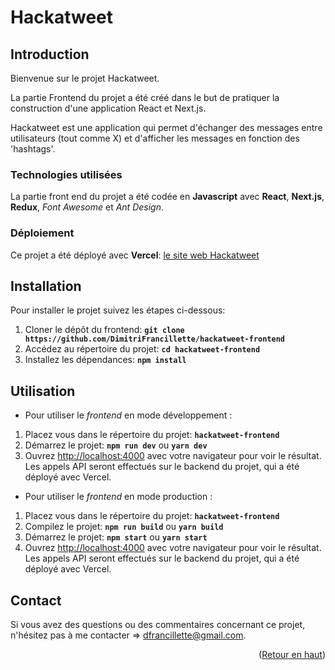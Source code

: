<a id="readme-top"></a>

# **Hackatweet**

## **Introduction**

Bienvenue sur le projet Hackatweet.

La partie Frontend du projet a été créé dans le but de pratiquer la construction d'une application React et Next.js.

Hackatweet est une application qui permet d'échanger des messages entre utilisateurs (tout comme X) et d'afficher les messages en fonction des 'hashtags'.

### Technologies utilisées

La partie front end du projet a été codée en **Javascript** avec **React**, **Next.js**, **Redux**, _Font Awesome_ et _Ant Design_.

### Déploiement

Ce projet a été déployé avec **Vercel**: [le site web Hackatweet](https://hackhatweet-frontend-pearl.vercel.app/)

## **Installation**

Pour installer le projet suivez les étapes ci-dessous:

1. Cloner le dépôt du frontend: **`git clone https://github.com/DimitriFrancillette/hackatweet-frontend`**
2. Accédez au répertoire du projet: **`cd hackatweet-frontend`**
3. Installez les dépendances: **`npm install`**

## **Utilisation**

- Pour utiliser le _frontend_ en mode développement :

1. Placez vous dans le répertoire du projet: **`hackatweet-frontend`**
2. Démarrez le projet: **`npm run dev`** ou **`yarn dev`**
3. Ouvrez [http://localhost:4000](http://localhost:4000) avec votre navigateur pour voir le résultat. Les appels API seront effectués sur le backend du projet, qui a été déployé avec Vercel.

- Pour utiliser le _frontend_ en mode production :

1. Placez vous dans le répertoire du projet: **`hackatweet-frontend`**
2. Compilez le projet: **`npm run build`** ou **`yarn build`**
3. Démarrez le projet: **`npm start`** ou **`yarn start`**
4. Ouvrez [http://localhost:4000](http://localhost:4000) avec votre navigateur pour voir le résultat. Les appels API seront effectués sur le backend du projet, qui a été déployé avec Vercel.

## **Contact**

Si vous avez des questions ou des commentaires concernant ce projet, n'hésitez pas à me contacter => [dfrancillette@gmail.com](dfrancillette@mail.com).

<p align="right">(<a href="#readme-top">Retour en haut</a>)</p>
